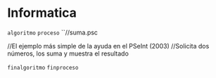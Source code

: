 # Informatica


`algoritmo` `proceso` 
``//suma.psc

//El ejemplo más simple de la ayuda en el PSeInt (2003)
//Solicita dos números, los suma y muestra el resultado

`finalgoritmo` `finproceso`
